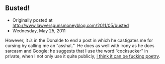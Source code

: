 ## Busted!

 * Originally posted at http://www.lawyersgunsmoneyblog.com/2011/05/busted
 * Wednesday, May 25, 2011

However, it _is_ in the Donalde to end a post in which he castigates me for cursing by calling me an “asshat.”  He does as well with irony as he does sarcasm and Google: he suggests that I use the word “cocksucker” in private, when I not only use it quite publicly, [I think it can be fucking poetry](http://acephalous.typepad.com/acephalous/2006/08/deadwood\_and\_to.html).